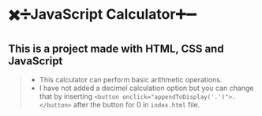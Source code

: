 # ✖️➗JavaScript Calculator➕➖ 
## This is a project made with HTML, CSS and JavaScript
> - This calculator can perform basic arithmetic operations.
> - I have not added a decimel calculation option but you can change that by inserting ``<button onclick="appendToDisplay('.')">.</button>`` after the button for 0 in ``index.html`` file.
